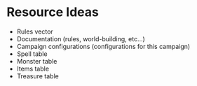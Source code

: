 # Resource Ideas

* Rules vector
* Documentation (rules, world-building, etc...)
* Campaign configurations (configurations for this campaign)
* Spell table
* Monster table
* Items table
* Treasure table